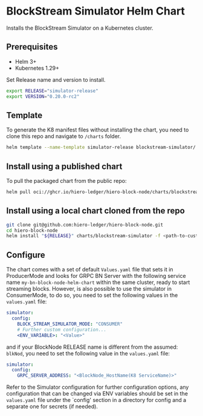 # BlockStream Simulator Helm Chart

Installs the BlockStream Simulator on a Kubernetes cluster.

## Prerequisites

- Helm 3+
- Kubernetes 1.29+

Set Release name and version to install.

```bash
export RELEASE="simulator-release"
export VERSION="0.20.0-rc2"
```

## Template

To generate the K8 manifest files without installing the chart, you need to clone this repo and navigate to `/charts` folder.

```bash
helm template --name-template simulator-release blockstream-simulator/ --dry-run --output-dir out
```

## Install using a published chart

To pull the packaged chart from the public repo:

```bash
helm pull oci://ghcr.io/hiero-ledger/hiero-block-node/charts/blockstream-simulator-chart --version "${VERSION}"
```

## Install using a local chart cloned from the repo

```bash
git clone git@github.com:hiero-ledger/hiero-block-node.git
cd hiero-block-node
helm install "${RELEASE}" charts/blockstream-simulator -f <path-to-custom-values-file>
```

## Configure

The chart comes with a set of default `Values.yaml` file that sets it in ProducerMode and looks for GRPC BN Server with
the following service name `my-bn-block-node-helm-chart` within the same cluster, ready to start streaming blocks.
However, is also possible to use the simulator in ConsumerMode, to do so, you need to set the following values in the
`values.yaml` file:

```yaml
simulator:
  config:
    BLOCK_STREAM_SIMULATOR_MODE: "CONSUMER"
    # Further custom configuration...
    <ENV_VARIABLE>: "<Value>"
```

and if your BlockNode RELEASE name is different from the assumed: `blkNod`, you need to set the following value in the
`values.yaml` file:

```yaml
simulator:
  config:
    GRPC_SERVER_ADDRESS: "<BlockNode_HostName(K8 ServiceName)>"
```

Refer to the Simulator configuration for further configuration options, any configuration that can be changed via ENV
variables should be set in the `values.yaml` file under the `config' section in a directory for config and a separate
one for secrets (if needed).
